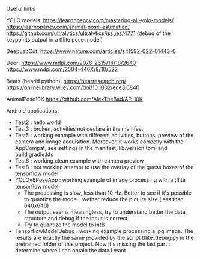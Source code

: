 Useful links

YOLO models:
https://learnopencv.com/mastering-all-yolo-models/
https://learnopencv.com/animal-pose-estimation/
https://github.com/ultralytics/ultralytics/issues/4771 (debug of the keypoints output in a tflite pose model)

DeepLabCut:
https://www.nature.com/articles/s41592-022-01443-0

Deer:
https://www.mdpi.com/2076-2615/14/18/2640
https://www.mdpi.com/2504-446X/8/10/522

Bears (bearid python):
https://bearresearch.org/
https://onlinelibrary.wiley.com/doi/10.1002/ece3.6840

AnimalPose10K
https://github.com/AlexTheBad/AP-10K

Android applications: 
- Test2 : hello world
- Test3 : broken, activities not declare in the manifest
- Test5 : working example with different activities, buttons, preview of the camera and image acquisition. Moreover, it works correctly with the AppCompat, see settings in the manifest, lib.version.toml and build.gradle.kts
- Test6 : working clean example with camera preview
- Test8 : not working attempt to use the overlay of the guess boxes of the tensorflow model
- YOLOv8PoseApp : working example of image processing with a tflite tensorflow model;
  - The processing is slow, less than 10 Hz. Better to see if it's possible to quantize the model , wether reduce the picture size (less than 640x640)
  - The output seems meaningless, try to understand better the data structure and debug if the input is correct.
  - Try to quantize the model to int8
- TensorflowModelDebug : working example processing a jpg image. The results are exactly the same provided by the script tflite_debug.py in the pretrained folder of this project. Now it's missing the last part : determine where I can obtain the data I want


